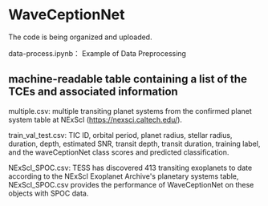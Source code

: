 # WaveCeptionNet

The code is being organized and uploaded.

data-process.ipynb： Example of Data Preprocessing


## machine-readable table containing a list of the TCEs and associated information

multiple.csv: multiple transiting planet systems from the confirmed planet system table at NExScI (https://nexsci.caltech.edu/).

train_val_test.csv: TIC ID, orbital period, planet radius, stellar radius, duration, depth, estimated SNR, transit depth, transit duration, training label, and the waveCeptionNet class scores and predicted classification.

NExScI_SPOC.csv: TESS has discovered 413 transiting exoplanets to date according to the NExScI Exoplanet Archive's planetary systems table, NExScI_SPOC.csv provides the performance of WaveCeptionNet on these objects with SPOC data.



